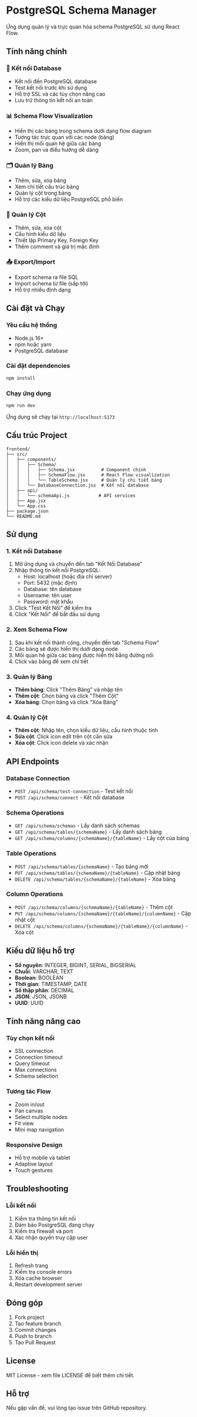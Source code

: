 # PostgreSQL Schema Manager

Ứng dụng quản lý và trực quan hóa schema PostgreSQL sử dụng React Flow.

## Tính năng chính

### 🔗 Kết nối Database
- Kết nối đến PostgreSQL database
- Test kết nối trước khi sử dụng
- Hỗ trợ SSL và các tùy chọn nâng cao
- Lưu trữ thông tin kết nối an toàn

### 📊 Schema Flow Visualization
- Hiển thị các bảng trong schema dưới dạng flow diagram
- Tương tác trực quan với các node (bảng)
- Hiển thị mối quan hệ giữa các bảng
- Zoom, pan và điều hướng dễ dàng

### 🗂️ Quản lý Bảng
- Thêm, sửa, xóa bảng
- Xem chi tiết cấu trúc bảng
- Quản lý cột trong bảng
- Hỗ trợ các kiểu dữ liệu PostgreSQL phổ biến

### 🔧 Quản lý Cột
- Thêm, sửa, xóa cột
- Cấu hình kiểu dữ liệu
- Thiết lập Primary Key, Foreign Key
- Thêm comment và giá trị mặc định

### 📤 Export/Import
- Export schema ra file SQL
- Import schema từ file (sắp tới)
- Hỗ trợ nhiều định dạng

## Cài đặt và Chạy

### Yêu cầu hệ thống
- Node.js 16+ 
- npm hoặc yarn
- PostgreSQL database

### Cài đặt dependencies
```bash
npm install
```

### Chạy ứng dụng
```bash
npm run dev
```

Ứng dụng sẽ chạy tại `http://localhost:5173`

## Cấu trúc Project

```
frontend/
├── src/
│   ├── components/
│   │   ├── Schema/
│   │   │   ├── Schema.jsx          # Component chính
│   │   │   ├── SchemaFlow.jsx      # React Flow visualization
│   │   │   └── TableSchema.jsx     # Quản lý chi tiết bảng
│   │   └── DatabaseConnection.jsx  # Kết nối database
│   ├── api/
│   │   └── schemaApi.js           # API services
│   ├── App.jsx
│   └── App.css
├── package.json
└── README.md
```

## Sử dụng

### 1. Kết nối Database
1. Mở ứng dụng và chuyển đến tab "Kết Nối Database"
2. Nhập thông tin kết nối PostgreSQL:
   - Host: localhost (hoặc địa chỉ server)
   - Port: 5432 (mặc định)
   - Database: tên database
   - Username: tên user
   - Password: mật khẩu
3. Click "Test Kết Nối" để kiểm tra
4. Click "Kết Nối" để bắt đầu sử dụng

### 2. Xem Schema Flow
1. Sau khi kết nối thành công, chuyển đến tab "Schema Flow"
2. Các bảng sẽ được hiển thị dưới dạng node
3. Mối quan hệ giữa các bảng được hiển thị bằng đường nối
4. Click vào bảng để xem chi tiết

### 3. Quản lý Bảng
- **Thêm bảng**: Click "Thêm Bảng" và nhập tên
- **Thêm cột**: Chọn bảng và click "Thêm Cột"
- **Xóa bảng**: Chọn bảng và click "Xóa Bảng"

### 4. Quản lý Cột
- **Thêm cột**: Nhập tên, chọn kiểu dữ liệu, cấu hình thuộc tính
- **Sửa cột**: Click icon edit trên cột cần sửa
- **Xóa cột**: Click icon delete và xác nhận

## API Endpoints

### Database Connection
- `POST /api/schema/test-connection` - Test kết nối
- `POST /api/schema/connect` - Kết nối database

### Schema Operations
- `GET /api/schema/schemas` - Lấy danh sách schemas
- `GET /api/schema/tables/{schemaName}` - Lấy danh sách bảng
- `GET /api/schema/columns/{schemaName}/{tableName}` - Lấy cột của bảng

### Table Operations
- `POST /api/schema/tables/{schemaName}` - Tạo bảng mới
- `PUT /api/schema/tables/{schemaName}/{tableName}` - Cập nhật bảng
- `DELETE /api/schema/tables/{schemaName}/{tableName}` - Xóa bảng

### Column Operations
- `POST /api/schema/columns/{schemaName}/{tableName}` - Thêm cột
- `PUT /api/schema/columns/{schemaName}/{tableName}/{columnName}` - Cập nhật cột
- `DELETE /api/schema/columns/{schemaName}/{tableName}/{columnName}` - Xóa cột

## Kiểu dữ liệu hỗ trợ

- **Số nguyên**: INTEGER, BIGINT, SERIAL, BIGSERIAL
- **Chuỗi**: VARCHAR, TEXT
- **Boolean**: BOOLEAN
- **Thời gian**: TIMESTAMP, DATE
- **Số thập phân**: DECIMAL
- **JSON**: JSON, JSONB
- **UUID**: UUID

## Tính năng nâng cao

### Tùy chọn kết nối
- SSL connection
- Connection timeout
- Query timeout
- Max connections
- Schema selection

### Tương tác Flow
- Zoom in/out
- Pan canvas
- Select multiple nodes
- Fit view
- Mini map navigation

### Responsive Design
- Hỗ trợ mobile và tablet
- Adaptive layout
- Touch gestures

## Troubleshooting

### Lỗi kết nối
1. Kiểm tra thông tin kết nối
2. Đảm bảo PostgreSQL đang chạy
3. Kiểm tra firewall và port
4. Xác nhận quyền truy cập user

### Lỗi hiển thị
1. Refresh trang
2. Kiểm tra console errors
3. Xóa cache browser
4. Restart development server

## Đóng góp

1. Fork project
2. Tạo feature branch
3. Commit changes
4. Push to branch
5. Tạo Pull Request

## License

MIT License - xem file LICENSE để biết thêm chi tiết.

## Hỗ trợ

Nếu gặp vấn đề, vui lòng tạo issue trên GitHub repository.
